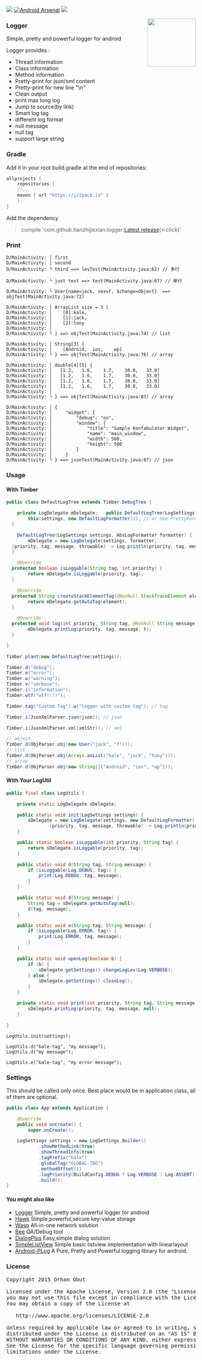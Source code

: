 [![](https://jitpack.io/v/tianzhijiexian/logger.svg)](https://jitpack.io/#tianzhijiexian/logger)
[![Android Arsenal](https://img.shields.io/badge/Android%20Arsenal-Logger-brightgreen.svg?mFormat=flat)](http://android-arsenal.com/details/1/1658) [![](https://img.shields.io/badge/AndroidWeekly-%23147-blue.svg)](http://androidweekly.net/issues/issue-147)

<img align="right" src='https://raw.githubusercontent.com/tianzhijiexian/logger/master/images/logger-logo.png' width='128' height='128'/>

### Logger
Simple, pretty and powerful logger for android

Logger provides :

- Thread information
- Class information
- Method information
- Pretty-print for json/xml content
- Pretty-print for new line "\n"
- Clean output
- print max long log 
- Jump to source(by link)
- Smart log tag
- different log format
- null message
- null tag
- support large string  

### Gradle
Add it in your root build.gradle at the end of repositories:  

```groovy
allprojects {
    repositories {
	//...
	maven { url "https://jitpack.io" }
    }
}
```  

Add the dependency  
> compile 'com.github.tianzhijiexian:logger:[Latest release](https://github.com/tianzhijiexian/logger/releases)(<-click)'

### Print  

```logcat
D/MainActivity: │ first
D/MainActivity: │ second
D/MainActivity: └ third ==> levTest(MainActivity.java:62) // 多行

D/MainActivity: └ just test ==> test(MainActivity.java:67) // 单行

D/MainActivity: └ User{name=jack, sex=f, $change=Object}  ==> objTest(MainActivity.java:72)

D/MainActivity: │ ArrayList size = 3 [ 
D/MainActivity: │    [0]:kale,
D/MainActivity: │    [1]:jack,
D/MainActivity: │    [2]:tony
D/MainActivity: │ 
D/MainActivity: └ ] ==> objTest(MainActivity.java:74) // list

D/MainActivity: │ String[3] { 
D/MainActivity: │    [Android,	ios,	wp]
D/MainActivity: └ } ==> objTest(MainActivity.java:76) // array

D/MainActivity: │ double[4][5] { 
D/MainActivity: │   [1.2,	1.6,	1.7,	30.0,	33.0]
D/MainActivity: │   [1.2,	1.6,	1.7,	30.0,	33.0]
D/MainActivity: │   [1.2,	1.6,	1.7,	30.0,	33.0]
D/MainActivity: │   [1.2,	1.6,	1.7,	30.0,	33.0]
D/MainActivity: │ 
D/MainActivity: └ } ==> objTest(MainActivity.java:83) // array

D/MainActivity: │ {
D/MainActivity: │     "widget": {
D/MainActivity: │         "debug": "on",
D/MainActivity: │         "window": {
D/MainActivity: │             "title": "Sample Konfabulator Widget",
D/MainActivity: │             "name": "main_window",
D/MainActivity: │             "width": 500,
D/MainActivity: │             "height": 500
D/MainActivity: │         }
D/MainActivity: │     }
D/MainActivity: └ } ==> jsonTest(MainActivity.java:87) // json
```

### Usage

#### With Timber

```java
public class DefaultLogTree extends Timber.DebugTree {

    private LogDelegate mDelegate;   public DefaultLogTree(LogSettings settings) {
        this(settings, new DefaultLogFormatter()); // or new PrettyFormatter()
  }

    DefaultLogTree(LogSettings settings, AbsLogFormatter formatter) {
        mDelegate = new LogDelegate(settings, formatter,
  (priority, tag, message, throwable) -> Log.println(priority, tag, message));
  }

    @Override
  protected boolean isLoggable(String tag, int priority) {
        return mDelegate.isLoggable(priority, tag);
  }

    @Override
  protected String createStackElementTag(@NonNull StackTraceElement element) {
        return mDelegate.getAutoTag(element);
  }

    @Override
  protected void log(int priority, String tag, @NonNull String message, Throwable t) {
        mDelegate.printLog(priority, tag, message, t);
  }

}
```

```java
Timber.plant(new DefaultLogTree(settings));
```

```java
Timber.d("debug"); 
Timber.e("error"); 
Timber.w("warning"); 
Timber.v("verbose"); 
Timber.i("information"); 
Timber.wtf("wtf!!!!");

Timber.tag("Custom Tag").w("logger with custom tag"); // tag

Timber.i(JsonXmlParser.json(json)); // json

Timber.i(JsonXmlParser.xml(xmlStr)); // xml

// object 
Timber.d(ObjParser.obj(new User("jack", "f"))); 
// list 
Timber.d(ObjParser.obj(Arrays.asList("kale", "jack", "tony"))); 
// array 
Timber.d(ObjParser.obj(new String[]{"Android", "ios", "wp"}));
```

#### With Your LogUtil

```java
public final class LogUtils {

    private static LogDelegate sDelegate;

    public static void init(LogSettings settings) {
        sDelegate = new LogDelegate(settings, new DefaultLogFormatter(),
                (priority, tag, message, throwable) -> Log.println(priority, tag, message));
    }

    public static boolean isLoggable(int priority, String tag) {
        return sDelegate.isLoggable(priority, tag);
    }

    public static void d(String tag, String message) {
        if (isLoggable(Log.DEBUG, tag)) {
            print(Log.DEBUG, tag, message);
        }
    }

    public static void d(String message) {
        String tag = sDelegate.getAutoTag(null);
        d(tag, message);
    }

    public static void e(String tag, String message) {
        if (isLoggable(Log.ERROR, tag)) {
            print(Log.ERROR, tag, message);
        }
    }

    public static void openLog(boolean b) {
        if (b) {
            sDelegate.getSettings().changeLogLev(Log.VERBOSE);
        } else {
            sDelegate.getSettings().closeLog();
        }
    }

    private static void print(int priority, String tag, String message) {
        sDelegate.printLog(priority, tag, message, null);
    }

}
```

```
LogUtils.init(settings);

LogUtils.d("kale-tag", "my message");
LogUtils.d("my message");

LogUtils.e("kale-tag", "my error message");
```

### Settings

This should be called only once. Best place would be in application class, all of them
 are optional.

```java
public class App extends Application {

    @Override
    public void onCreate() {
        super.onCreate();

	LogSettings settings = new LogSettings.Builder()
	        .showMethodLink(true)
	        .showThreadInfo(true)
	        .tagPrefix("kale")
	        .globalTag("GLOBAL-TAG")
	        .methodOffset(1)
	        .logPriority(BuildConfig.DEBUG ? Log.VERBOSE : Log.ASSERT)
	        .build();
}
```

#### You might also like
- [Logger](https://github.com/orhanobut/logger) Simple, pretty and powerful logger for android
- [Hawk](https://github.com/orhanobut/hawk) Simple,powerful,secure key-value storage
- [Wasp](https://github.com/orhanobut/wasp) All-in-one network solution
- [Bee](https://github.com/orhanobut/bee) QA/Debug tool
- [DialogPlus](https://github.com/orhanobut/dialogplus) Easy,simple dialog solution
- [SimpleListView](https://github.com/orhanobut/simplelistview) Simple basic listview implementation with linearlayout
- [Android-PLog](https://github.com/Muyangmin/Android-PLog) A Pure, Pretty and Powerful logging library for android.

### License
<pre>
Copyright 2015 Orhan Obut

Licensed under the Apache License, Version 2.0 (the "License");
you may not use this file except in compliance with the License.
You may obtain a copy of the License at

   http://www.apache.org/licenses/LICENSE-2.0

Unless required by applicable law or agreed to in writing, software
distributed under the License is distributed on an "AS IS" BASIS,
WITHOUT WARRANTIES OR CONDITIONS OF ANY KIND, either express or implied.
See the License for the specific language governing permissions and
limitations under the License.
</pre>
